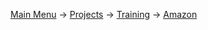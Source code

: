 [Main Menu](../../../../README.md) -> [Projects](,,/../../projects.md) -> [Training](,,/../training-contents.md) -> [Amazon](../amazon.md)
